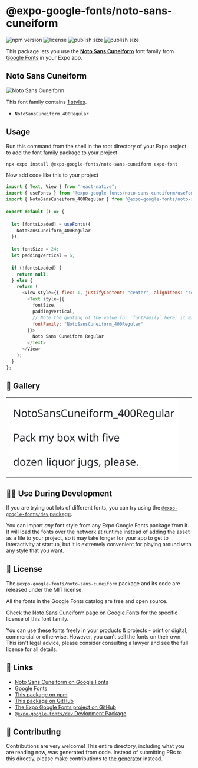 # @expo-google-fonts/noto-sans-cuneiform

![npm version](https://flat.badgen.net/npm/v/@expo-google-fonts/noto-sans-cuneiform)
![license](https://flat.badgen.net/github/license/expo/google-fonts)
![publish size](https://flat.badgen.net/packagephobia/install/@expo-google-fonts/noto-sans-cuneiform)
![publish size](https://flat.badgen.net/packagephobia/publish/@expo-google-fonts/noto-sans-cuneiform)

This package lets you use the [**Noto Sans Cuneiform**](https://fonts.google.com/specimen/Noto+Sans+Cuneiform) font family from [Google Fonts](https://fonts.google.com/) in your Expo app.

## Noto Sans Cuneiform

![Noto Sans Cuneiform](./font-family.png)

This font family contains [1 styles](#-gallery).

- `NotoSansCuneiform_400Regular`

## Usage

Run this command from the shell in the root directory of your Expo project to add the font family package to your project

```sh
npx expo install @expo-google-fonts/noto-sans-cuneiform expo-font
```

Now add code like this to your project

```js
import { Text, View } from "react-native";
import { useFonts } from '@expo-google-fonts/noto-sans-cuneiform/useFonts';
import { NotoSansCuneiform_400Regular } from '@expo-google-fonts/noto-sans-cuneiform/400Regular';

export default () => {

  let [fontsLoaded] = useFonts({
    NotoSansCuneiform_400Regular
  });

  let fontSize = 24;
  let paddingVertical = 6;

  if (!fontsLoaded) {
    return null;
  } else {
    return (
      <View style={{ flex: 1, justifyContent: "center", alignItems: "center" }}>
        <Text style={{
          fontSize,
          paddingVertical,
          // Note the quoting of the value for `fontFamily` here; it expects a string!
          fontFamily: "NotoSansCuneiform_400Regular"
        }}>
          Noto Sans Cuneiform Regular
        </Text>
      </View>
    );
  }
};
```

## 🔡 Gallery


||||
|-|-|-|
|![NotoSansCuneiform_400Regular](./400Regular/NotoSansCuneiform_400Regular.ttf.png)||||


## 👩‍💻 Use During Development

If you are trying out lots of different fonts, you can try using the [`@expo-google-fonts/dev` package](https://github.com/expo/google-fonts/tree/master/font-packages/dev#readme).

You can import _any_ font style from any Expo Google Fonts package from it. It will load the fonts over the network at runtime instead of adding the asset as a file to your project, so it may take longer for your app to get to interactivity at startup, but it is extremely convenient for playing around with any style that you want.


## 📖 License

The `@expo-google-fonts/noto-sans-cuneiform` package and its code are released under the MIT license.

All the fonts in the Google Fonts catalog are free and open source.

Check the [Noto Sans Cuneiform page on Google Fonts](https://fonts.google.com/specimen/Noto+Sans+Cuneiform) for the specific license of this font family.

You can use these fonts freely in your products & projects - print or digital, commercial or otherwise. However, you can't sell the fonts on their own. This isn't legal advice, please consider consulting a lawyer and see the full license for all details.

## 🔗 Links

- [Noto Sans Cuneiform on Google Fonts](https://fonts.google.com/specimen/Noto+Sans+Cuneiform)
- [Google Fonts](https://fonts.google.com/)
- [This package on npm](https://www.npmjs.com/package/@expo-google-fonts/noto-sans-cuneiform)
- [This package on GitHub](https://github.com/expo/google-fonts/tree/master/font-packages/noto-sans-cuneiform)
- [The Expo Google Fonts project on GitHub](https://github.com/expo/google-fonts)
- [`@expo-google-fonts/dev` Devlopment Package](https://github.com/expo/google-fonts/tree/master/font-packages/dev)

## 🤝 Contributing

Contributions are very welcome! This entire directory, including what you are reading now, was generated from code. Instead of submitting PRs to this directly, please make contributions to [the generator](https://github.com/expo/google-fonts/tree/master/packages/generator) instead.
